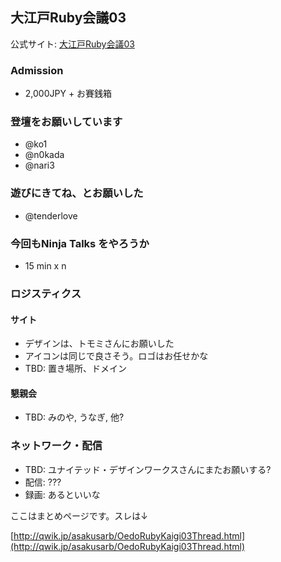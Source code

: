 ## 大江戸Ruby会議03

公式サイト: [大江戸Ruby会議03](http://regional.rubykaigi.org/oedo03)

### Admission

- 2,000JPY + お賽銭箱

### 登壇をお願いしています

- @ko1
- @n0kada
- @nari3

### 遊びにきてね、とお願いした

- @tenderlove

### 今回もNinja Talks をやろうか

- 15 min x n

### ロジスティクス

#### サイト

- デザインは、トモミさんにお願いした
- アイコンは同じで良さそう。ロゴはお任せかな
- TBD: 置き場所、ドメイン

#### 懇親会

- TBD: みのや, うなぎ, 他?

### ネットワーク・配信

- TBD: ユナイテッド・デザインワークスさんにまたお願いする?
- 配信: ???
- 録画: あるといいな

ここはまとめページです。スレは↓

[http://qwik.jp/asakusarb/OedoRubyKaigi03Thread.html](http://qwik.jp/asakusarb/OedoRubyKaigi03Thread.html)

